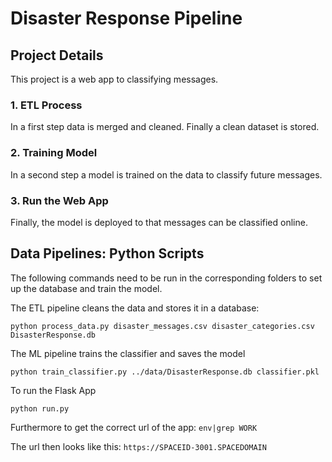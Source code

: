 # Disaster Response Pipeline

## Project Details

This project is a web app to classifying messages. 

### 1. ETL Process

In a first step data is merged and cleaned. Finally a clean dataset is stored.

### 2. Training Model

In a second step a model is trained on the data to classify future messages.

### 3. Run the Web App

Finally, the model is deployed to that messages can be classified online.


## Data Pipelines: Python Scripts


The following commands need to be run in the corresponding folders to set up the database and train the model.

The ETL pipeline cleans the data and stores it in a database:

`python process_data.py disaster_messages.csv disaster_categories.csv DisasterResponse.db`

The ML pipeline trains the classifier and saves the model

`python train_classifier.py ../data/DisasterResponse.db classifier.pkl`

To run the Flask App

`python run.py`

Furthermore to get the correct url of the app:
`env|grep WORK`

The url then looks like this:
`https://SPACEID-3001.SPACEDOMAIN`

